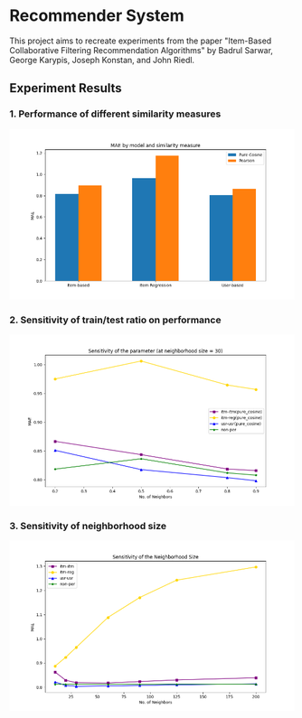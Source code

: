 # Recommender System

This project aims to recreate experiments from the paper "Item-Based Collaborative Filtering Recommendation Algorithms" by Badrul Sarwar, George Karypis, Joseph Konstan, and John Riedl.

## Experiment Results

### 1. Performance of different similarity measures
![Figure 1](figures/ex_1.png)

### 2. Sensitivity of train/test ratio on performance
![Figure 2](figures/ex_2.png)

### 3. Sensitivity of neighborhood size
![Figure 2](figures/ex_3.png)